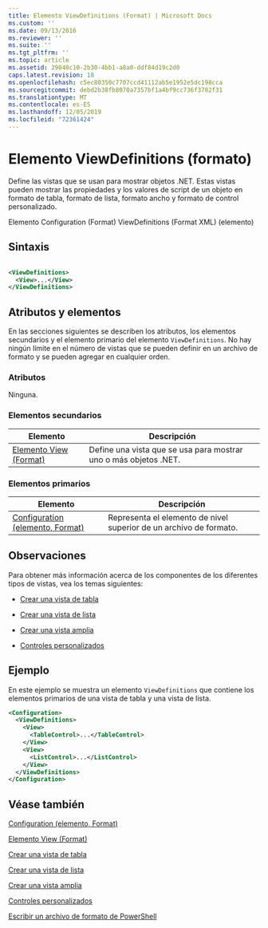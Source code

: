 ```yaml
---
title: Elemento ViewDefinitions (Format) | Microsoft Docs
ms.custom: ''
ms.date: 09/13/2016
ms.reviewer: ''
ms.suite: ''
ms.tgt_pltfrm: ''
ms.topic: article
ms.assetid: 29840c10-2b30-4bb1-a8a0-ddf84d19c2d0
caps.latest.revision: 18
ms.openlocfilehash: c5ec80350c7707ccd41112ab5e1952e5dc198cca
ms.sourcegitcommit: debd2b38fb8070a7357bf1a4bf9cc736f3702f31
ms.translationtype: MT
ms.contentlocale: es-ES
ms.lasthandoff: 12/05/2019
ms.locfileid: "72361424"
---
```

# <a name="viewdefinitions-element-format"></a>Elemento ViewDefinitions (formato)

Define las vistas que se usan para mostrar objetos .NET. Estas vistas pueden mostrar las propiedades y los valores de script de un objeto en formato de tabla, formato de lista, formato ancho y formato de control personalizado.

Elemento Configuration (Format) ViewDefinitions (Format XML) (elemento)

## <a name="syntax"></a>Sintaxis

```xml

<ViewDefinitions>
  <View>...</View>
</ViewDefinitions>
```

## <a name="attributes-and-elements"></a>Atributos y elementos

En las secciones siguientes se describen los atributos, los elementos secundarios y el elemento primario del elemento `ViewDefinitions`. No hay ningún límite en el número de vistas que se pueden definir en un archivo de formato y se pueden agregar en cualquier orden.

### <a name="attributes"></a>Atributos

Ninguna.

### <a name="child-elements"></a>Elementos secundarios

|Elemento|Descripción|
|-------------|-----------------|
|[Elemento View (Format)](./view-element-format.md)|Define una vista que se usa para mostrar uno o más objetos .NET.|

### <a name="parent-elements"></a>Elementos primarios

|Elemento|Descripción|
|-------------|-----------------|
|[Configuration (elemento, Format)](./configuration-element-format.md)|Representa el elemento de nivel superior de un archivo de formato.|

## <a name="remarks"></a>Observaciones

Para obtener más información acerca de los componentes de los diferentes tipos de vistas, vea los temas siguientes:

- [Crear una vista de tabla](./creating-a-table-view.md)

- [Crear una vista de lista](./creating-a-list-view.md)

- [Crear una vista amplia](./creating-a-wide-view.md)

- [Controles personalizados](./creating-custom-controls.md)

## <a name="example"></a>Ejemplo

En este ejemplo se muestra un elemento `ViewDefinitions` que contiene los elementos primarios de una vista de tabla y una vista de lista.

```xml
<Configuration>
  <ViewDefinitions>
    <View>
      <TableControl>...</TableControl>
    </View>
    <View>
      <ListControl>...</ListControl>
    </View>
  </ViewDefinitions>
</Configuration>
```

## <a name="see-also"></a>Véase también

[Configuration (elemento, Format)](./configuration-element-format.md)

[Elemento View (Format)](./view-element-format.md)

[Crear una vista de tabla](./creating-a-table-view.md)

[Crear una vista de lista](./creating-a-list-view.md)

[Crear una vista amplia](./creating-a-wide-view.md)

[Controles personalizados](./creating-custom-controls.md)

[Escribir un archivo de formato de PowerShell](./writing-a-powershell-formatting-file.md)
